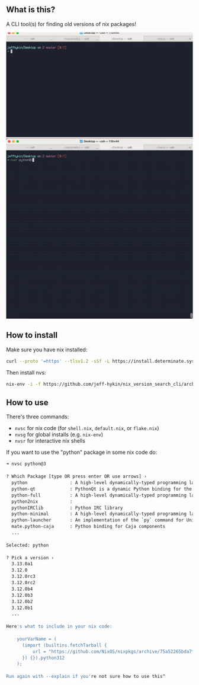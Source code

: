 
<!--                                               -->
<!--                                               -->
<!-- DO NOT EDIT ME; EDIT ./build_helper/readme.md -->
<!--                                               -->
<!--                                               -->

## What is this?

A CLI tool(s) for finding old versions of nix packages!

<img src="/docs/nvs_fast.gif" alt="description">
<img src="/docs/nvs_short.gif" alt="description">

## How to install

Make sure you have nix installed:

```sh
curl --proto '=https' --tlsv1.2 -sSf -L https://install.determinate.systems/nix | sh -s -- install
```

Then install nvs:

```sh
nix-env -i -f https://github.com/jeff-hykin/nix_version_search_cli/archive/cb4ad0a48101a1031d1bcfbe280a0108be87debd.tar.gz
```

## How to use

There's three commands:
- `nvsc` for nix code (for `shell.nix`, `default.nix`, or `flake.nix`)
- `nvsg` for global installs (e.g. `nix-env`)
- `nvsr` for interactive nix shells

If you want to use the "python" package in some nix code do:

```sh
➜ nvsc python@3

? Which Package [type OR press enter OR use arrows] › 
  python                : A high-level dynamically-typed programming language
  python-qt             : PythonQt is a dynamic Python binding for the Qt framework. It offers an easy way to embed the Python 
  python-full           : A high-level dynamically-typed programming language
  python2nix            : 
  pythonIRClib          : Python IRC library
  python-minimal        : A high-level dynamically-typed programming language
  python-launcher       : An implementation of the `py` command for Unix-based platforms
  mate.python-caja      : Python binding for Caja components
  ...
  
Selected: python

? Pick a version › 
  3.13.0a1
  3.12.0
  3.12.0rc3
  3.12.0rc2
  3.12.0b4
  3.12.0b3
  3.12.0b2
  3.12.0b1
  ...

Here's what to include in your nix code:

    yourVarName = (
      (import (builtins.fetchTarball {
          url = "https://github.com/NixOS/nixpkgs/archive/75a52265bda7fd25e06e3a67dee3f0354e73243c.tar.gz";
      }) {}).python312
    );

Run again with --explain if you're not sure how to use this^
```


